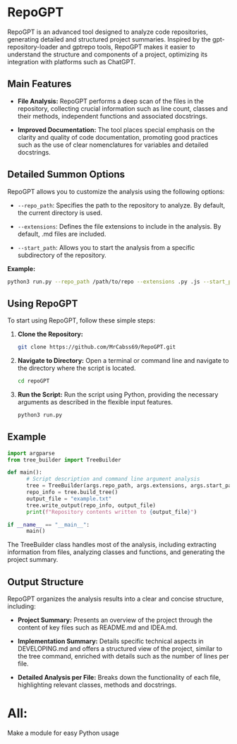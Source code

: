 # RepoGPT

RepoGPT is an advanced tool designed to analyze code repositories, generating detailed and structured project summaries. Inspired by the gpt-repository-loader and gptrepo tools, RepoGPT makes it easier to understand the structure and components of a project, optimizing its integration with platforms such as ChatGPT.

## Main Features

- **File Analysis:** RepoGPT performs a deep scan of the files in the repository, collecting crucial information such as line count, classes and their methods, independent functions and associated docstrings.

- **Improved Documentation:** The tool places special emphasis on the clarity and quality of code documentation, promoting good practices such as the use of clear nomenclatures for variables and detailed docstrings.


## Detailed Summon Options

RepoGPT allows you to customize the analysis using the following options:

- `--repo_path`: Specifies the path to the repository to analyze. By default, the current directory is used.
  
- `--extensions`: Defines the file extensions to include in the analysis. By default, .md files are included.
  
- `--start_path`: Allows you to start the analysis from a specific subdirectory of the repository.

**Example:**

```bash
python3 run.py --repo_path /path/to/repo --extensions .py .js --start_path src
```

## Using RepoGPT

To start using RepoGPT, follow these simple steps:

1. **Clone the Repository:**

     ```bash
     git clone https://github.com/MrCabss69/RepoGPT.git
     ```


2. **Navigate to Directory:** Open a terminal or command line and navigate to the directory where the script is located.
     ```bash
     cd repoGPT
     ```
  
3. **Run the Script:** Run the script using Python, providing the necessary arguments as described in the flexible input features.
     ```bash
     python3 run.py
     ```

## Example

```python
import argparse
from tree_builder import TreeBuilder

def main():
      # Script description and command line argument analysis
      tree = TreeBuilder(args.repo_path, args.extensions, args.start_path)
      repo_info = tree.build_tree()
      output_file = "example.txt"
      tree.write_output(repo_info, output_file)
      print(f"Repository contents written to {output_file}")

if __name__ == "__main__":
      main()
```

The TreeBuilder class handles most of the analysis, including extracting information from files, analyzing classes and functions, and generating the project summary.


## Output Structure

RepoGPT organizes the analysis results into a clear and concise structure, including:

- **Project Summary:** Presents an overview of the project through the content of key files such as README.md and IDEA.md.

- **Implementation Summary:** Details specific technical aspects in DEVELOPING.md and offers a structured view of the project, similar to the tree command, enriched with details such as the number of lines per file.

- **Detailed Analysis per File:** Breaks down the functionality of each file, highlighting relevant classes, methods and docstrings.


# All:
Make a module for easy Python usage